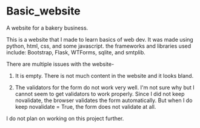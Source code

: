 # Basic_website
A website for a bakery business.

This is a website that I made to learn basics of web dev. 
It was made using python, html, css, and some javascript.
the frameworks and libraries used include: Bootstrap, Flask, WTForms, sqlite, and smtplib.

There are multiple issues with the website-
1) It is empty.
There is not much content in the website and it looks bland.

3) The validators for the form do not work very well.
I'm not sure why but I cannot seem to get validators to work properly. Since I did not keep novalidate, the browser validates the form automatically. But when I do keep novalidate = True, the form does not validate at all.

I do not plan on working on this project further.
